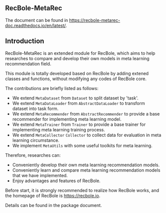 ## RecBole-MetaRec

The document can be found in https://recbole-metarec-doc.readthedocs.io/en/latest/.

## Introduction

RecBole-MetaRec is an extended module for RecBole, which aims to help researches to compare and develop their own models in meta learning recommendation field.

This module is totally developed based on RecBole by adding extened classes and functions, without modifying any codes of RecBole core.

The contributions are briefly listed as follows:

- We extend `MetaDataset` from `Dataset` to split dataset by 'task'.
- We extend `MetaDataLoader` from `AbstractDataLoader` to transform dataset into task form.
- We extend `MetaRecommender` from `AbstractRecommender` to provide a base recommender for implementing meta learning model.
- We extend `MetaTrainer` from  `Trainer` to provide a base trainer for implementing meta learning training process.
- We extend `MetaCollector` `Collector` to collect data for evaluation in meta learning circumstance.
- We implement `MetaUtils` with some useful toolkits for meta learning.

Therefore, researches can:

- Conveniently develop their own meta learning recommendation models.
- Conveniently learn and compare meta learning recommendation models that we have implemented.
- Enjoy advantages and features of RecBole.

Before start, it is strongly recommended to realize how RecBole works, and the homepage of RecBole is https://recbole.io.

Details can be found in the package document.
